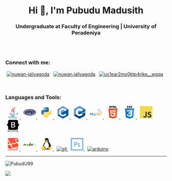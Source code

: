 <h1 align="center">Hi 👋, I'm Pubudu Madusith</h1>
<h3 align="center">Undergraduate at Faculty of Engineering | University of Peradeniya</h3>

<br>



<br>
<h3 align="left">Connect with me:</h3>
<p align="left">
    <a style="padding: 4px;" href="https://linkedin.com/in/Pubudu-Madusith" target="blank"><img align="center"
            src="https://raw.githubusercontent.com/rahuldkjain/github-profile-readme-generator/master/src/images/icons/Social/linked-in-alt.svg"
            alt="nuwan-jaliyagoda" height="30" width="40" /></a>
    <a style="padding: 4px;" href="https://fb.com/Pubudu.Madusith" target="blank"><img align="center"
            src="https://raw.githubusercontent.com/rahuldkjain/github-profile-readme-generator/master/src/images/icons/Social/facebook.svg"
            alt="nuwan.jaliyagoda" height="30" width="40" /></a>
    <a style="padding: 4px;" href="https://www.thecn.com/PW490" target="blank"><img align="center"
            src="https://raw.githubusercontent.com/rahuldkjain/github-profile-readme-generator/master/src/images/icons/Social/CourseNetworking.svg"
            alt="uc1ear2mo0ktp4rjke__wgqa" height="30" width="40" /></a>
    
</p>

<br>
<h3 align="left">Languages and Tools:</h3>

<p align="left"></p>
    <!-- Java -->
    <a style="padding: 4px;" href="https://www.java.com" target="_blank" rel="noreferrer">
        <img src="https://raw.githubusercontent.com/devicons/devicon/master/icons/java/java-original.svg" alt="java"
            width="40" height="40" /> </a>
    <!-- PHP -->
    <a style="padding: 4px;" href="https://www.php.net" target="_blank" rel="noreferrer">
        <img src="https://raw.githubusercontent.com/devicons/devicon/master/icons/php/php-original.svg" alt="php"
            width="40" height="40" /> </a>
    <!-- Python -->
    <a style="padding: 4px;" href="https://www.python.org" target="_blank" rel="noreferrer">
        <img src="https://raw.githubusercontent.com/devicons/devicon/master/icons/python/python-original.svg"
            alt="python" width="40" height="40" /> </a>
    <!-- C -->
    <a style="padding: 4px;" href="https://www.cprogramming.com/" target="_blank" rel="noreferrer">
        <img src="https://raw.githubusercontent.com/devicons/devicon/master/icons/c/c-original.svg" alt="c" width="40"
            height="40" /> </a>
    <!-- C++ -->
    <a style="padding: 4px;" href="https://www.w3schools.com/cpp/" target="_blank" rel="noreferrer">
        <img src="https://raw.githubusercontent.com/devicons/devicon/master/icons/cplusplus/cplusplus-original.svg"
            alt="cplusplus" width="40" height="40" /> </a>
    <!-- MongoDB -->
<!--     <a style="padding: 4px;" href="https://www.mongodb.com/" target="_blank" rel="noreferrer">
        <img src="https://raw.githubusercontent.com/devicons/devicon/master/icons/mongodb/mongodb-original-wordmark.svg"
            alt="mongodb" width="40" height="40" /> </a> -->
    <!-- MySQL -->
    <a style="padding: 4px;" href="https://www.mysql.com/" target="_blank" rel="noreferrer">
        <img src="https://raw.githubusercontent.com/devicons/devicon/master/icons/mysql/mysql-original-wordmark.svg"
            alt="mysql" width="40" height="40" /> </a>
    <!-- HTML -->
    <a style="padding: 4px;" href="https://www.w3.org/html/" target="_blank" rel="noreferrer">
        <img src="https://raw.githubusercontent.com/devicons/devicon/master/icons/html5/html5-original-wordmark.svg"
            alt="html5" width="40" height="40" /> </a>
    <!-- CSS -->
    <a style="padding: 4px;" href="https://www.w3schools.com/css/" target="_blank" rel="noreferrer">
        <img src="https://raw.githubusercontent.com/devicons/devicon/master/icons/css3/css3-original-wordmark.svg"
            alt="css3" width="40" height="40" /> </a>
    <!-- JavaScript -->
    <a style="padding: 4px;" href="https://developer.mozilla.org/en-US/docs/Web/JavaScript" target="_blank" rel="noreferrer">
        <img src="https://raw.githubusercontent.com/devicons/devicon/master/icons/javascript/javascript-original.svg"
            alt="javascript" width="40" height="40" /> </a>
    <!-- Bootstrap -->
    <a style="padding: 4px;" href="https://getbootstrap.com" target="_blank" rel="noreferrer">
        <img src="https://raw.githubusercontent.com/devicons/devicon/master/icons/bootstrap/bootstrap-plain-wordmark.svg"
            alt="bootstrap" width="40" height="40" /> </a>

</p>
<p align="left">
    <!-- Laravel -->
    <a style="padding: 4px;" href="https://laravel.com/" target="_blank" rel="noreferrer">
        <img src="https://raw.githubusercontent.com/devicons/devicon/master/icons/laravel/laravel-plain-wordmark.svg"
            alt="laravel" width="40" height="40" /> </a>
    <!-- NodeJS -->
    <a style="padding: 4px;" href="https://nodejs.org" target="_blank" rel="noreferrer">
        <img src="https://raw.githubusercontent.com/devicons/devicon/master/icons/nodejs/nodejs-original-wordmark.svg"
            alt="nodejs" width="40" height="40" /> </a>
    <!-- Jekyll -->
<!--     <a style="padding: 4px;" href="https://jekyllrb.com/" target="_blank" rel="noreferrer">
        <img src="https://www.vectorlogo.zone/logos/jekyllrb/jekyllrb-icon.svg" alt="jekyll" width="40" height="40" />
    </a> -->
    <!-- Cordova -->
<!--     <a style="padding: 4px;" href="https://cordova.apache.org/" target="_blank" rel="noreferrer">
        <img src="https://www.vectorlogo.zone/logos/apache_cordova/apache_cordova-icon.svg" alt="apachecordova"
            width="40" height="40" /> </a> -->
    <!-- Flutter -->
<!--     <a style="padding: 4px;" href="https://flutter.dev" target="_blank" rel="noreferrer">
        <img src="https://www.vectorlogo.zone/logos/flutterio/flutterio-icon.svg" alt="flutter" width="40"
            height="40" /></a> -->
    <!-- Linux -->
    <a style="padding: 4px;" href="https://www.linux.org/" target="_blank" rel="noreferrer">
        <img src="https://raw.githubusercontent.com/devicons/devicon/master/icons/linux/linux-original.svg" alt="linux"
            width="40" height="40" /> </a>
    <!-- Bash -->
    <!-- <a style="padding: 4px;" href="https://www.gnu.org/software/bash/" target="_blank" rel="noreferrer">
        <img src="https://www.vectorlogo.zone/logos/gnu_bash/gnu_bash-icon.svg" alt="bash" width="40" height="40" />
    </a> -->
    <!-- Git -->
    <a style="padding: 4px;" href="https://git-scm.com/" target="_blank" rel="noreferrer">
        <img src="https://www.vectorlogo.zone/logos/git-scm/git-scm-icon.svg" alt="git" width="40" height="40" /> </a>
    <!-- Postman -->
<!--     <a style="padding: 4px;" href="https://postman.com" target="_blank" rel="noreferrer">
        <img src="https://www.vectorlogo.zone/logos/getpostman/getpostman-icon.svg" alt="postman" width="40"
            height="40" /> -->
    </a>
    <!-- Photoshop -->
    <a style="padding: 4px;" href="https://www.photoshop.com/en" target="_blank" rel="noreferrer">
        <img src="https://raw.githubusercontent.com/devicons/devicon/master/icons/photoshop/photoshop-line.svg"
            alt="photoshop" width="40" height="40" /> </a>
    <!-- Illustrator -->
<!--     <a style="padding: 4px;" href="https://www.adobe.com/in/products/illustrator.html" target="_blank" rel="noreferrer">
        <img src="https://www.vectorlogo.zone/logos/adobe_illustrator/adobe_illustrator-icon.svg" alt="illustrator"
            width="40" height="40" /> </a> -->
    <!-- Arduino -->
    <a style="padding: 4px;" href="https://www.arduino.cc/" target="_blank" rel="noreferrer">
        <img src="https://cdn.worldvectorlogo.com/logos/arduino-1.svg" alt="arduino" width="40" height="40" /> </a>

</p>

<!-- <p>
    <img align="center"
        src="https://github-readme-stats.vercel.app/api/top-langs?username=nuwanj&show_icons=true&locale=en&layout=compact"
        alt="nuwanj" />
</p> 

<br>
<h3 align="left">GitHub Contributions:</h3>

![GitHub Snake Light](./dist/github-contribution-grid-snake)
![GitHub Snake Dark](./dist/github-contribution-grid-snake-dark)

![GitHub Ocean](./dist/ocean.gif)
<br>
-->


<hr>
<p align="left">
    <img src="https://komarev.com/ghpvc/?username=PubudU99&label=Profile%20Views&color=blue&style=flat-square" alt="PubudU99" />
</p>

![](https://hit.yhype.me/github/profile?user_id=11540782)
